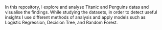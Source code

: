 In this repository, I explore and analyse Titanic and Penguins datas and visualise the findings. While studying the datasets, in order to detect useful insights I use different methods of analysis and apply models such as Logistic Regression, Decision Tree, and Random Forest. 

